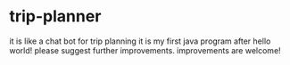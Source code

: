 # trip-planner
it is like a chat bot for trip planning
it is my first java program after hello world!
please suggest further improvements.
improvements are welcome!
